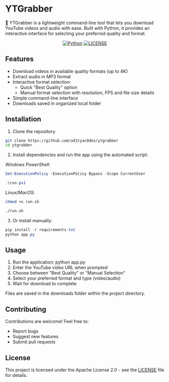 # YTGrabber

🎥 YTGrabber is a lightweight command-line tool that lets you download YouTube videos and audio with ease. Built with Python, it provides an interactive interface for selecting your preferred quality and format.

<div align="center">

[![Python](https://img.shields.io/badge/Python-3.6+-blue.svg)](https://www.python.org/downloads/)
[![LICENSE](https://img.shields.io/badge/License-Apache%202.0-blue.svg)](LICENSE)

</div>

## Features

- Download videos in available quality formats (up to 4K)
- Extract audio in MP3 format 
- Interactive format selection:
  - Quick "Best Quality" option
  - Manual format selection with resolution, FPS and file size details
- Simple command-line interface
- Downloads saved in organized local folder

## Installation

1. Clone the repository
```bash
git clone https://github.com/ad1tyac0des/ytgrabber
cd ytgrabber
```

2. Install dependencies and run the app using the automated script:

*Windows PowerShell*:
```powershell
Set-ExecutionPolicy -ExecutionPolicy Bypass -Scope CurrentUser

.\run.ps1
```


*Linux/MacOS*:
```bash
chmod +x run.sh

./run.sh
```


3. Or install manually:

```powershell
pip install -r requirements.txt
python app.py
```

## Usage

1. Run the application: python app.py
2. Enter the YouTube video URL when prompted
3. Choose between "Best Quality" or "Manual Selection"
4. Select your preferred format and type (video/audio)
5. Wait for download to complete

Files are saved in the downloads folder within the project directory.

## Contributing

Contributions are welcome! Feel free to:

- Report bugs
- Suggest new features
- Submit pull requests

## License

This project is licensed under the Apache License 2.0 - see the [LICENSE](LICENSE) file for details.